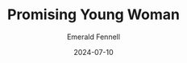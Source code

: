 ---
title: Promising Young Woman
subtitle: Emerald Fennell
year: 2020
image: ./images/promising-young-woman.jpg
link: https://www.themoviedb.org/movie/582014-promising-young-woman
date: 2024-07-10
type: Movie
tags: [{name: "Best of 2020", rank: 1}]
---